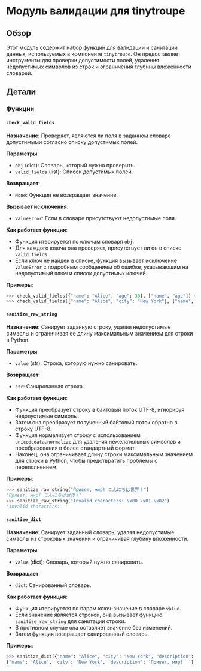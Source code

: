 # Модуль валидации для tinytroupe

## Обзор

Этот модуль содержит набор функций для валидации и санитации данных, используемых в компоненте `tinytroupe`. Он предоставляет инструменты для проверки допустимости полей, удаления недопустимых символов из строк и ограничения глубины вложенности словарей.

## Детали

### Функции

#### `check_valid_fields`

**Назначение**: Проверяет, являются ли поля в заданном словаре допустимыми согласно списку допустимых полей.

**Параметры**:

- `obj` (dict): Словарь, который нужно проверить.
- `valid_fields` (list): Список допустимых полей.

**Возвращает**:

- `None`: Функция не возвращает значение.

**Вызывает исключения**:

- `ValueError`: Если в словаре присутствуют недопустимые поля.

**Как работает функция**:

- Функция итерируется по ключам словаря `obj`.
- Для каждого ключа она проверяет, присутствует ли он в списке `valid_fields`.
- Если ключ не найден в списке, функция вызывает исключение `ValueError` с подробным сообщением об ошибке, указывающим на недопустимый ключ и список допустимых ключей.

**Примеры**:

```python
>>> check_valid_fields({"name": "Alice", "age": 30}, ["name", "age"]) # корректный вызов
>>> check_valid_fields({"name": "Alice", "city": "New York"}, ["name", "age"]) # вызовет исключение
```

#### `sanitize_raw_string`

**Назначение**: Санирует заданную строку, удаляя недопустимые символы и ограничивая ее длину максимальным значением для строки в Python.

**Параметры**:

- `value` (str): Строка, которую нужно санировать.

**Возвращает**:

- `str`: Санированная строка.

**Как работает функция**:

- Функция преобразует строку в байтовый поток UTF-8, игнорируя недопустимые символы.
- Затем она преобразует полученный байтовый поток обратно в строку UTF-8.
- Функция нормализует строку с использованием `unicodedata.normalize` для удаления нежелательных символов и преобразования в более стандартный формат.
- Наконец, она ограничивает длину строки максимальным значением для строки в Python, чтобы предотвратить проблемы с переполнением.

**Примеры**:

```python
>>> sanitize_raw_string("Привет, мир! こんにちは世界！")
'Привет, мир! こんにちは世界！'
>>> sanitize_raw_string("Invalid characters: \x00 \x01 \x02")
'Invalid characters:  '
```

#### `sanitize_dict`

**Назначение**: Санирует заданный словарь, удаляя недопустимые символы из строковых значений и ограничивая глубину вложенности.

**Параметры**:

- `value` (dict): Словарь, который нужно санировать.

**Возвращает**:

- `dict`: Санированный словарь.

**Как работает функция**:

- Функция итерируется по парам ключ-значение в словаре `value`.
- Если значение является строкой, она вызывает функцию `sanitize_raw_string` для санитации строки.
- В противном случае она оставляет значение без изменений.
- Затем функция возвращает санированный словарь.

**Примеры**:

```python
>>> sanitize_dict({"name": "Alice", "city": "New York", "description": "Привет, мир! \x00 \x01 \x02"})
{'name': 'Alice', 'city': 'New York', 'description': 'Привет, мир!  '}